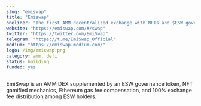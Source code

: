 ```yaml
---
slug: "emiswap"
title: "Emiswap"
oneliner: "The first AMM decentralized exchange with NFTs and $ESW governance token."
website: "https://emiswap.com/#/swap"
twitter: "https://twitter.com/EmiSwap"
telegram: "https://t.me/EmiSwap_Official"
medium: "https://emiswap.medium.com/"
logo: /img/emiswap.png
category: amm, defi
status: building
funded: yes
---
```


EmiSwap is an AMM DEX supplemented by an ESW governance token, NFT gamified mechanics, Ethereum gas fee compensation, and 100% exchange fee distribution among ESW holders.

